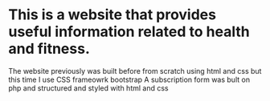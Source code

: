 # This is a website that provides useful information related to health and fitness. 
The website previously was built before from scratch using html and css but this time I use CSS frameowrk bootstrap
A subscription form was bult on php and structured and styled with html and css
